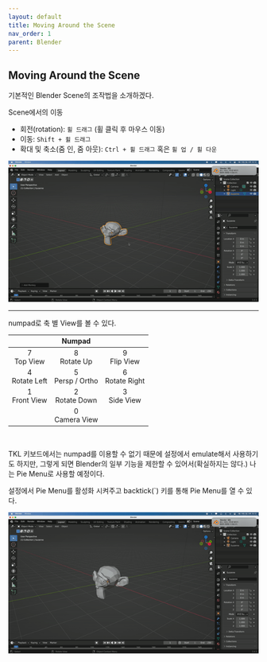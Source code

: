 ```yaml
---
layout: default
title: Moving Around the Scene
nav_order: 1
parent: Blender
---
```


## Moving Around the Scene

기본적인 Blender Scene의 조작법을 소개하겠다.

Scene에서의 이동

- 회전(rotation): `휠 드래그` (휠 클릭 후 마우스 이동)
- 이동: `Shift + 휠 드래그`
- 확대 및 축소(줌 인, 줌 아웃): `Ctrl + 휠 드래그` 혹은 `휠 업 / 휠 다운`

![result](./img/01/01.gif)

---

numpad로 축 별 View를 볼 수 있다.

|                   |       Numpad        |                    |
| :---------------: | :-----------------: | :----------------: |
|  7<br/>Top View   |   8<br/>Rotate Up   |  9<br/>Flip View   |
| 4<br/>Rotate Left | 5<br/>Persp / Ortho | 6<br/>Rotate Right |
| 1<br/>Front View  |  2<br/>Rotate Down  |  3<br/>Side View   |
|                   |  0<br/>Camera View  |                    |

<br/>

TKL 키보드에서는 numpad를 이용할 수 없기 때문에 설정에서 emulate해서 사용하기도 하지만, 그렇게 되면 Blender의 일부 기능을 제한할 수 있어서(확실하지는 않다.) 나는 Pie Menu로 사용할 예정이다.

설정에서 Pie Menu를 활성화 시켜주고 backtick(\`) 키를 통해 Pie Menu를 열 수 있다.

![result](./img/01/02.gif)

